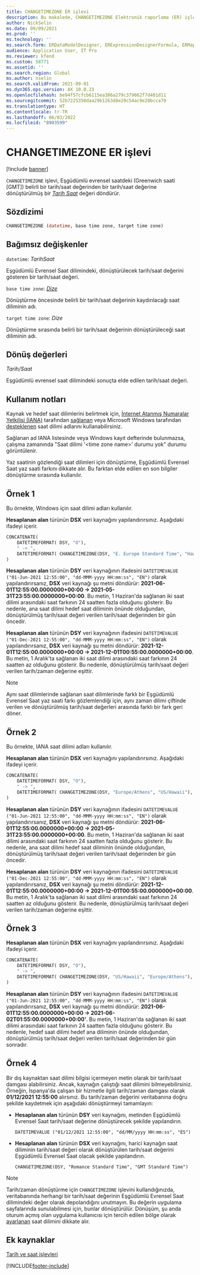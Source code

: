 ```yaml
---
title: CHANGETIMEZONE ER işlevi
description: Bu makalede, CHANGETIMEZONE Elektronik raporlama (ER) işlevinin nasıl kullanıldığı hakkında bilgi sağlanmaktadır.
author: NickSelin
ms.date: 09/09/2021
ms.prod: ''
ms.technology: ''
ms.search.form: ERDataModelDesigner, ERExpressionDesignerFormula, ERMappedFormatDesigner, ERModelMappingDesigner
audience: Application User, IT Pro
ms.reviewer: kfend
ms.custom: 58771
ms.assetid: ''
ms.search.region: Global
ms.author: nselin
ms.search.validFrom: 2021-09-01
ms.dyn365.ops.version: AX 10.0.23
ms.openlocfilehash: be94f57cfcb6115ea386a279c379662f7d401d11
ms.sourcegitcommit: 52b7225350daa29b1263d8e29c54ac9e20bcca70
ms.translationtype: HT
ms.contentlocale: tr-TR
ms.lasthandoff: 06/03/2022
ms.locfileid: "8903599"
---
```

# <a name="changetimezone-er-function"></a>CHANGETIMEZONE ER işlevi

[!include [banner](../includes/banner.md)]

`CHANGETIMEZONE` işlevi, Eşgüdümlü evrensel saatdeki (Greenwich saati \[GMT\]) belirli bir tarih/saat değerinden bir tarih/saat değerine dönüştürülmüş bir *[Tarih Saat](er-formula-supported-data-types-primitive.md#datetime)* değeri döndürür.

## <a name="syntax"></a>Sözdizimi

```vb
CHANGETIMEZONE (datetime, base time zone, target time zone)
```

## <a name="arguments"></a>Bağımsız değişkenler

`datetime`: *TarihSaat*

Eşgüdümlü Evrensel Saat dilimindeki, dönüştürülecek tarih/saat değerini gösteren bir tarih/saat değeri.

`base time zone`: *[Dize](er-formula-supported-data-types-primitive.md#string)*

Dönüştürme öncesinde belirli bir tarih/saat değerinin kaydırılacağı saat diliminin adı.

`target time zone`: *Dize*

Dönüştürme sırasında belirli bir tarih/saat değerinin dönüştürüleceği saat diliminin adı.

## <a name="return-values"></a>Dönüş değerleri

*Tarih/Saat*

Eşgüdümlü evrensel saat dilimindeki sonuçta elde edilen tarih/saat değeri.

## <a name="usage-notes"></a>Kullanım notları

Kaynak ve hedef saat dilimlerini belirtmek için, [İnternet Atanmış Numaralar Yetkilisi (IANA)](https://www.iana.org/) tarafından [sağlanan](https://data.iana.org/time-zones/releases/) veya Microsoft Windows tarafından [desteklenen](/windows-hardware/manufacture/desktop/default-time-zones) saat dilimi adlarını kullanabilirsiniz.

Sağlanan ad IANA listesinde veya Windows kayıt defterinde bulunmazsa, çalışma zamanında "Saat dilimi '\<time zone name\>' durumu yok" durumu görüntülenir.

Yaz saatinin gözlendiği saat dilimleri için dönüştürme, Eşgüdümlü Evrensel Saat yaz saati farkını dikkate alır. Bu farktan elde edilen en son bilgiler dönüştürme sırasında kullanılır.

## <a name="example-1"></a>Örnek 1

Bu örnekte, Windows için saat dilimi adları kullanılır.

**Hesaplanan alan** türünün **DSX** veri kaynağını yapılandırırsınız. Aşağıdaki ifadeyi içerir.

```vb
CONCATENATE(
    DATETIMEFORMAT( DSY, "O"), 
    " -> ", 
    DATETIMEFORMAT( CHANGETIMEZONE(DSY, "E. Europe Standard Time", "Hawaiian Standard Time"), "O")
)
```

**Hesaplanan alan** türünün **DSY** veri kaynağının ifadesini `DATETIMEVALUE ("01-Jun-2021 12:55:00", "dd-MMM-yyyy HH:mm:ss", "EN")` olarak yapılandırırsanız, **DSX** veri kaynağı şu metni döndürür: **2021-06-01T12:55:00.0000000+00:00 -> 2021-05-31T23:55:00.0000000+00:00**. Bu metin, 1 Haziran'da sağlanan iki saat dilimi arasındaki saat farkının 24 saatten fazla olduğunu gösterir. Bu nedenle, ana saat dilimi hedef saat diliminin önünde olduğundan, dönüştürülmüş tarih/saat değeri verilen tarih/saat değerinden bir gün öncedir.

**Hesaplanan alan** türünün **DSY** veri kaynağının ifadesini `DATETIMEVALUE ("01-Dec-2021 12:55:00", "dd-MMM-yyyy HH:mm:ss", "EN")` olarak yapılandırırsanız, **DSX** veri kaynağı şu metni döndürür: **2021-12-01T12:55:00.0000000+00:00 -> 2021-12-01T00:55:00.0000000+00:00**. Bu metin, 1 Aralık'ta sağlanan iki saat dilimi arasındaki saat farkının 24 saatten az olduğunu gösterir. Bu nedenle, dönüştürülmüş tarih/saat değeri verilen tarih/zaman değerine eşittir.

> [!NOTE]
> Aynı saat dilimlerinde sağlanan saat dilimlerinde farklı bir Eşgüdümlü Evrensel Saat yaz saati farkı gözlemlendiği için, aynı zaman dilimi çiftinde verilen ve dönüştürülmüş tarih/saat değerleri arasında farklı bir fark geri döner.

## <a name="example-2"></a>Örnek 2

Bu örnekte, IANA saat dilimi adları kullanılır.

**Hesaplanan alan** türünün **DSX** veri kaynağını yapılandırırsınız. Aşağıdaki ifadeyi içerir.

```vb
CONCATENATE(
    DATETIMEFORMAT( DSY, "O"), 
    " -> ", 
    DATETIMEFORMAT( CHANGETIMEZONE(DSY, "Europe/Athens", "US/Hawaii"), "O")
)
```

**Hesaplanan alan** türünün **DSY** veri kaynağının ifadesini `DATETIMEVALUE ("01-Jun-2021 12:55:00", "dd-MMM-yyyy HH:mm:ss", "EN")` olarak yapılandırırsanız, **DSX** veri kaynağı şu metni döndürür: **2021-06-01T12:55:00.0000000+00:00 -> 2021-05-31T23:55:00.0000000+00:00**. Bu metin, 1 Haziran'da sağlanan iki saat dilimi arasındaki saat farkının 24 saatten fazla olduğunu gösterir. Bu nedenle, ana saat dilimi hedef saat diliminin önünde olduğundan, dönüştürülmüş tarih/saat değeri verilen tarih/saat değerinden bir gün öncedir.

**Hesaplanan alan** türünün **DSY** veri kaynağının ifadesini `DATETIMEVALUE ("01-Dec-2021 12:55:00", "dd-MMM-yyyy HH:mm:ss", "EN")` olarak yapılandırırsanız, **DSX** veri kaynağı şu metni döndürür: **2021-12-01T12:55:00.0000000+00:00 -> 2021-12-01T00:55:00.0000000+00:00**. Bu metin, 1 Aralık'ta sağlanan iki saat dilimi arasındaki saat farkının 24 saatten az olduğunu gösterir. Bu nedenle, dönüştürülmüş tarih/saat değeri verilen tarih/zaman değerine eşittir.

## <a name="example-3"></a>Örnek 3

**Hesaplanan alan** türünün **DSX** veri kaynağını yapılandırırsınız. Aşağıdaki ifadeyi içerir.

```vb
CONCATENATE(
    DATETIMEFORMAT( DSY, "O"), 
    " -> ", 
    DATETIMEFORMAT( CHANGETIMEZONE(DSY, "US/Hawaii", "Europe/Athens"), "O")
)
```

**Hesaplanan alan** türünün **DSY** veri kaynağının ifadesini `DATETIMEVALUE ("01-Jun-2021 12:55:00", "dd-MMM-yyyy HH:mm:ss", "EN")` olarak yapılandırırsanız, **DSX** veri kaynağı şu metni döndürür: **2021-06-01T12:55:00.0000000+00:00 -> 2021-06-02T01:55:00.0000000+00:00'**. Bu metin, 1 Haziran'da sağlanan iki saat dilimi arasındaki saat farkının 24 saatten fazla olduğunu gösterir. Bu nedenle, hedef saat dilimi hedef ana diliminin önünde olduğundan, dönüştürülmüş tarih/saat değeri verilen tarih/saat değerinden bir gün sonradır.

## <a name="example-4"></a>Örnek 4

Bir dış kaynaktan saat dilimi bilgisi içermeyen metin olarak bir tarih/saat damgası alabilirsiniz. Ancak, kaynağın çalıştığı saat dilimini bilmeyebilirsiniz. Örneğin, İspanya'da çalışan bir hizmetle ilgili tarih/zaman damgası olarak **01/12/2021 12:55:00** alırsınız. Bu tarih/zaman değerini veritabanına doğru şekilde kaydetmek için aşağıdaki dönüştürmeyi tamamlayın:

- **Hesaplanan alan** türünün **DSY** veri kaynağını, metinden Eşgüdümlü Evrensel Saat tarih/saat değerine dönüştürecek şekilde yapılandırın.

    `DATETIMEVALUE ("01/12/2021 12:55:00", "dd/MM/yyyy HH:mm:ss", "ES")`

- **Hesaplanan alan** türünün **DSX** veri kaynağını, harici kaynağın saat diliminin tarih/saat değeri olarak dönüştürülen tarih/saat değerini Eşgüdümlü Evrensel Saat olacak şekilde yapılandırın.

    `CHANGETIMEZONE(DSY, "Romance Standard Time", "GMT Standard Time")`

> [!NOTE]
> Tarih/zaman dönüştürme için `CHANGETIMEZONE` işlevini kullandığınızda, veritabanında herhangi bir tarih/saat değerinin Eşgüdümlü Evrensel Saat dilimindeki değer olarak depolandığını unutmayın. Bu değerin uygulama sayfalarında sunulabilmesi için, bunlar dönüştürülür. Dönüşüm, şu anda oturum açmış olan uygulama kullanıcısı için tercih edilen bölge olarak [ayarlanan](../../fin-ops/organization-administration/tasks/set-users-preferred-time-zone.md) saat dilimini dikkate alır.

## <a name="additional-resources"></a>Ek kaynaklar

[Tarih ve saat işlevleri](er-functions-category-datetime.md)

[!INCLUDE[footer-include](../../../includes/footer-banner.md)]
